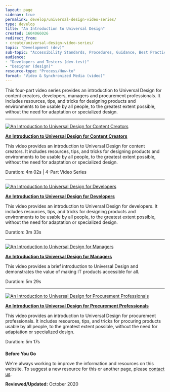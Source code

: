 ```yaml
---
layout: page
sidenav: true
permalink: develop/universal-design-video-series/
type: develop
title: "An Introduction to Universal Design"
created: 1604066026
redirect_from:
- create/universal-design-video-series/
topic: "Development (dev)"
sub-topic: "Accessibility Standards, Procedures, Guidance, Best Practices"
audience:
- "Developers and Testers (dev-test)"
- "Designer (design)"
resource-type: "Process/How-to"
format: "Video & Synchronized Media (video)"
---
```


This four-part video series provides an introduction to Universal Design for content creators, developers, managers and procurement professionals. It includes resources, tips, and tricks for designing products and environments to be usable by all people, to the greatest extent possible, without the need for adaptation or specialized design.

---

<div class="grid-row grid-gap">
  <div class="desktop:grid-col-3 display-flex flex-column flex-align-self-center">
    <a href="https://www.youtube.com/watch?v=acKd-q2I3f0"><img src="https://assets.section508.gov/files/thumbnails/training-video-universal-design-c.png"  alt="An Introduction to Universal Design for Content Creators" /></a>
  </div>
  <div class="desktop:grid-col-9">
    <p>
      <a href="https://www.youtube.com/watch?v=acKd-q2I3f0"><strong>An Introduction to Universal Design for Content Creators</strong></a>
    </p>
<p>
      This video provides an introduction to Universal Design for content creators. It includes resources, tips, and tricks for designing products and environments to be usable by all people, to the greatest extent possible, without the need for adaptation or specialized design.
    </p>
<p>
      Duration: 4m 02s | 4-Part Video Series
    </p>
  </div>
</div>

---

<div class="grid-row grid-gap">
  <div class="desktop:grid-col-3 display-flex flex-column flex-align-self-center">
    <a href="https://www.youtube.com/watch?v=ryfd3fmZHCY"><img src="https://assets.section508.gov/files/thumbnails/training-video-universal-design-d.png"  alt="An Introduction to Universal Design for Developers" /></a>
  </div>
  
  <div class="desktop:grid-col-9">
    <p>
      <a href="https://www.youtube.com/watch?v=ryfd3fmZHCY"><strong>An Introduction to Universal Design for Developers</strong></a>
    </p>
<p>
      This video provides an introduction to Universal Design for developers. It includes resources, tips, and tricks for designing products and environments to be usable by all people, to the greatest extent possible, without the need for adaptation or specialized design.
    </p>
<p>
      Duration: 3m 33s
    </p>
  </div>
</div>

---

<div class="grid-row grid-gap">
  <div class="desktop:grid-col-3 display-flex flex-column flex-align-self-center">
    <a href="https://www.youtube.com/watch?v=d1X5XSEErdY"><img src="https://assets.section508.gov/files/thumbnails/training-video-universal-design-m.png"  alt="An Introduction to Universal Design for Managers" /></a>
  </div>
  
  <div class="desktop:grid-col-9">
    <p>
      <a href="https://www.youtube.com/watch?v=d1X5XSEErdY"><strong>An Introduction to Universal Design for Managers</strong></a>
    </p>
<p>
      This video provides a brief introduction to Universal Design and demonstrates the value of making IT products accessible for all.
    </p>
<p>
      Duration: 5m 29s
    </p>
  </div>
</div>

---

<div class="grid-row grid-gap">
  <div class="desktop:grid-col-3 display-flex flex-column flex-align-self-center">
    <a href="https://www.youtube.com/watch?v=MD0XrzqML8Y">
<img src="https://assets.section508.gov/files/thumbnails/training-video-universal-design-p.png" alt="An Introduction to Universal Design for Procurement Professionals" /></a>
  </div>
  
  <div class="desktop:grid-col-9">
    <p>
      <a href="https://www.youtube.com/watch?v=MD0XrzqML8Y"><strong>An Introduction to Universal Design for Procurement Professionals</strong></a>
    </p>
<p>
      This video provides an introduction to Universal Design for procurement professionals. It includes resources, tips, and tricks for procuring products usable by all people, to the greatest extent possible, without the need for adaptation or specialized design.
    </p>
<p>
      Duration: 5m 17s
    </p>
  </div>
</div>

<div class="border-base radius-lg border-1px" style="margin-top: 1.5em;">
  <div class="padding-1">
    <span class="text-large"><strong>Before You Go</strong></span> <br /> 
<p>
      We're always working to improve the information and resources on this website. To suggest a new resource for this or another page, please <a href="mailto:section.508@gsa.gov">contact us</a>.
    </p>
  </div>
</div>

**Reviewed/Updated:** October 2020
